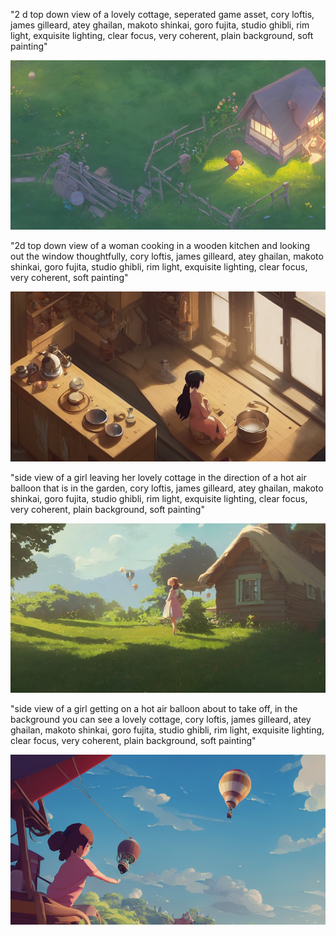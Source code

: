 "2 d top down view of a lovely cottage, seperated game asset, cory loftis, james gilleard, atey ghailan, makoto shinkai, goro fujita, studio ghibli, rim light, exquisite lighting, clear focus, very coherent, plain background, soft painting"

![](20221120031019_00002_3.png)

"2d top down view of a woman cooking in a wooden kitchen and looking out the window thoughtfully, cory loftis, james gilleard, atey ghailan, makoto shinkai, goro fujita, studio ghibli, rim light, exquisite lighting, clear focus, very coherent, soft painting"

![](20221120032211_00004_5.png)

"side view of a girl leaving her lovely cottage in the direction of a hot air balloon that is in the garden, cory loftis, james gilleard, atey ghailan, makoto shinkai, goro fujita, studio ghibli, rim light, exquisite lighting, clear focus, very coherent, plain background, soft painting"

![](20221120033955_00003_4.png)

"side view of a girl getting on a hot air balloon about to take off, in the background you can see a lovely cottage, cory loftis, james gilleard, atey ghailan, makoto shinkai, goro fujita, studio ghibli, rim light, exquisite lighting, clear focus, very coherent, plain background, soft painting"

![](20221120035226_00000_1.png)
